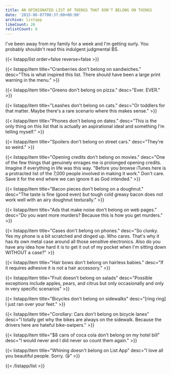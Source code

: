 ```yaml
---
title: AN OPINIONATED LIST OF THINGS THAT DON'T BELONG ON THINGS
date: '2015-06-07T00:37:00+00:00'
archive: listapp
likeCount: 26
relistCount: 6
---
```


I've been away from my family for a week and I'm getting surly. You probably shouldn't read this indulgent judgmental BS.

{{< listapp/list order=false reverse=false >}}

   {{< listapp/item title="Cranberries don't belong on sandwiches."
      desc="This is what inspired this list. There should have been a large print warning in the menu." >}}

   {{< listapp/item title="Greens don't belong on pizza."
      desc="Ever. EVER." >}}

   {{< listapp/item title="Leashes don't belong on cats."
      desc="Or toddlers for that matter. Maybe there's a rare scenario where this makes sense." >}}

   {{< listapp/item title="Phones don't belong on dates."
      desc="This is the only thing on this list that is actually an aspirational ideal and something I'm telling myself." >}}

   {{< listapp/item title="Spoilers don't belong on street cars."
      desc="They're so weird." >}}

   {{< listapp/item title="Opening credits don't belong on movies."
      desc="One of the few things that genuinely enrages me is prolonged opening credits. Imagine if everything in life was this way. \"Before you browse iTunes here is a protracted list of the 7,000 people involved in making it work.\"  Don't care. Save it for the end where we can ignore it as God intended." >}}

   {{< listapp/item title="Bacon pieces don't belong on a doughnut."
      desc="The taste is fine (good even) but tough cold greasy bacon does not work well with an airy doughnut texturally." >}}

   {{< listapp/item title="Ads that make noise don't belong on web pages."
      desc="Do you want more murders? Because this is how you get murders." >}}

   {{< listapp/item title="Cases don't belong on phones."
      desc="So clunky. Yes my phone is a bit scratched and dinged up. Who cares. That's why it has its own metal case around all those sensitive electronics. Also do you have any idea how hard it is to get it out of my pocket when I'm sitting down WITHOUT a case?" >}}

   {{< listapp/item title="Hair bows don't belong on hairless babies."
      desc="If it requires adhesive it is not a hair accessory." >}}

   {{< listapp/item title="Fruit doesn't belong on salads"
      desc="Possible exceptions include apples, pears, and citrus but only occasionally and only in very specific scenarios" >}}

   {{< listapp/item title="Bicycles don't belong on sidewalks"
      desc="[ring ring] I just ran over your feet." >}}

   {{< listapp/item title="Corollary: Cars don't belong on bicycle lanes"
      desc="I totally get why the bikes are always on the sidewalk. Because the drivers here are hateful bike-swipers." >}}

   {{< listapp/item title="$8 cans of coca cola don't belong on my hotel bill"
      desc="I would never and I did never so count them again." >}}

   {{< listapp/item title="Whining doesn't belong on List App"
      desc="I love all you beautiful people. Sorry. 😘" >}}

{{< /listapp/list >}}
